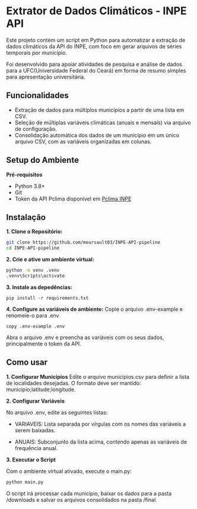 # Extrator de Dados Climáticos - INPE API
Este projeto contém um script em Python para automatizar a extração de dados climáticos da API do INPE, com foco em gerar arquivos de séries temporais por município.

Foi desenvolvido para apoiar atividades de pesquisa e análise de dados para a UFC(Universidade Federal do Ceará) em forma de resumo simples para apresentação universitária.

## Funcionalidades
* Extração de dados para múltiplos municípios a partir de uma lista em CSV.
* Seleção de múltiplas variáveis climáticas (anuais e mensais) via arquivo de configuração.
* Consolidação automática dos dados de um município em um único arquivo CSV, com as variáveis organizadas em colunas.

## Setup do Ambiente
**Pré-requisitos**
* Python 3.8+
* Git
* Token da API Pclima disponível em [Pclima INPE]([http://pclima.inpe.br/analise/API/](http://pclima.inpe.br/analise/API/cadastro.html))

## Instalação
**1. Clone o Repositório:**
```sh
git clone https://github.com/meursault03/INPE-API-pipeline
cd INPE-API-pipeline
```
**2. Crie e ative um ambiente virtual:**
```sh
python -m venv .venv
.venv\Scripts\activate
```
**3. Instale as depedências:**
```
pip install -r requirements.txt
```
**4. Configure as variáveis de ambiente:**
Copie o arquivo .env-example e renomeie-o para .env
```
copy .env-example .env
```
Abra o arquivo .env e preencha as variáveis com os seus dados, principalmente o token da API.

## Como usar
**1. Configurar Municípios**
Edite o arquivo municipios.csv para definir a lista de localidades desejadas. O formato deve ser mantido: municipio;latitude;longitude.

**2. Configurar Variáveis**

No arquivo .env, edite as seguintes listas:

* VARIAVEIS: Lista separada por vírgulas com os nomes das variáveis a serem baixadas.

* ANUAIS: Subconjunto da lista acima, contendo apenas as variáveis de frequência anual.

**3. Executar o Script**

Com o ambiente virtual ativado, execute o main.py:

```python
python main.py
```

O script irá processar cada município, baixar os dados para a pasta /downloads e salvar os arquivos consolidados na pasta /final.

